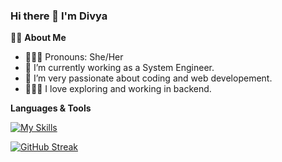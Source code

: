 ### Hi there 👋 I'm Divya

👩‍💻 **About Me**

- 👩🏻‍💻 Pronouns: She/Her
- 🔭 I’m currently working as a System Engineer.
- 🌱 I’m very passionate about coding and web developement.
- 👩🏻‍🏫 I love exploring and working in backend.
  
**Languages & Tools**

[![My Skills](https://skillicons.dev/icons?i=py,django,postgres)](https://skillicons.dev)
  

[![GitHub Streak](https://streak-stats.demolab.com/?user=divya1298)](https://git.io/streak-stats)
